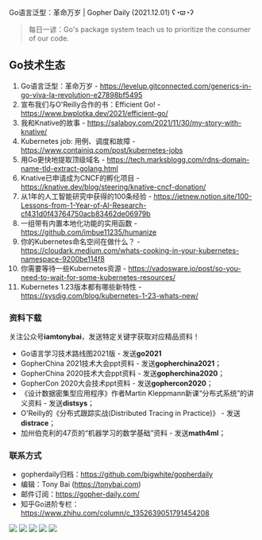 Go语言泛型：革命万岁 | Gopher Daily (2021.12.01) ʕ◔ϖ◔ʔ

>每日一谚：Go's package system teach us to prioritize the consumer of our code.

## Go技术生态

1. Go语言泛型：革命万岁 - https://levelup.gitconnected.com/generics-in-go-viva-la-revolution-e27898bf5495
2. 宣布我们与O'Reilly合作的书：Efficient Go! - https://www.bwplotka.dev/2021/efficient-go/
3. 我和Knative的故事 - https://salaboy.com/2021/11/30/my-story-with-knative/
4. Kubernetes job: 用例、调度和故障 - https://www.containiq.com/post/kubernetes-jobs
5. 用Go更快地提取顶级域名 - https://tech.marksblogg.com/rdns-domain-name-tld-extract-golang.html
6. Knative已申请成为CNCF的孵化项目 - https://knative.dev/blog/steering/knative-cncf-donation/
7. 从1年的人工智能研究中获得的100条经验 - https://jetnew.notion.site/100-Lessons-from-1-Year-of-AI-Research-cf431d0f43764750acb83462de06979b
8. 一组带有内置本地化功能的实用函数 - https://github.com/imbue11235/humanize
9. 你的Kubernetes命名空间在做什么？ - https://cloudark.medium.com/whats-cooking-in-your-kubernetes-namespace-9200be114f8
10. 你需要等待一些Kubernetes资源 - https://vadosware.io/post/so-you-need-to-wait-for-some-kubernetes-resources/
11. Kubernetes 1.23版本都有哪些新特性 - https://sysdig.com/blog/kubernetes-1-23-whats-new/

### 资料下载

关注公众号**iamtonybai**，发送特定关键字获取对应精品资料！

* Go语言学习技术路线图2021版 - 发送**go2021**
* GopherChina 2021技术大会ppt资料 - 发送**gopherchina2021**；
* GopherChina 2020技术大会ppt资料 - 发送**gopherchina2020**；
* GopherCon 2020大会技术ppt资料 - 发送**gophercon2020**；
* 《设计数据密集型应用程序》作者Martin Kleppmann新课“分布式系统”的讲义资料 - 发送**distsys**；
* O'Reilly的《分布式跟踪实战(Distributed Tracing in Practice)》 - 发送**distrace**；
* 加州伯克利的47页的“机器学习的数学基础”资料 - 发送**math4ml**；

### 联系方式

* gopherdaily归档：https://github.com/bigwhite/gopherdaily
* 编辑：Tony Bai (https://tonybai.com)
* 邮件订阅：https://gopher-daily.com/
* 知乎Go进阶专栏：https://www.zhihu.com/column/c_1352639051791454208

![](https://mmbiz.qpic.cn/mmbiz_png/cH6WzfQ94mb54jsFJZ3Knmz8obUsf3PBShthmdSw5E01TcYmUReGkj0BWpxHak1HlnlzHvLmKax53YSGr7aNlA/0?wx_fmt=png)
![](https://mmbiz.qpic.cn/mmbiz_jpg/cH6WzfQ94mb54jsFJZ3Knmz8obUsf3PBDKyzaL44T9g1YiaYeujWa3QRrVC21SnO9h9qc2ia6ibyicc6LUdnD0ibymw/0?wx_fmt=jpeg)
![](https://mmbiz.qpic.cn/mmbiz_jpg/cH6WzfQ94mb54jsFJZ3Knmz8obUsf3PBVkLTWauQTKuwBfDjBzRvcPibRvN9xPCZyPDuz4oalon271El1nVHQNA/0?wx_fmt=jpeg)
![](https://mmbiz.qpic.cn/mmbiz_png/cH6WzfQ94mb54jsFJZ3Knmz8obUsf3PBIMyZScLjHJSVL4jnaGBSFYZNhRQEwdUoGsAISHfVKfCHhWPic8yY0Ow/0?wx_fmt=png)
![](https://mmbiz.qpic.cn/mmbiz_png/cH6WzfQ94mb54jsFJZ3Knmz8obUsf3PBrSoqeMvoWCticN2cpU64fJ0FYQdXJhP7ia7WRh8628uOAsQYeE2NibRRw/0?wx_fmt=png)

